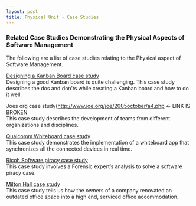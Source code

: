 ```yaml
---
layout: post
title: Physical Unit - Case Studies
---
```


### Related Case Studies Demonstrating the Physical Aspects of Software Management

The following are a list of case studies relating to the Physical aspect of Software Management.

[Designing a Kanban Board case study](http://kanbantool.com/kanban-library/case-studies-devops/designing-a-kanban-board#.VyJHAZMrKCT)  
Designing a good Kanban board is quite challenging. This case study describes the dos and don’ts while 
creating a Kanban board and how to do it well.

Joes org case study(http://www.joe.org/joe/2005october/a4.php <- LINK IS BROKEN   
This case study describes the development of teams from different organizations and disciplines.

[Qualcomm Whiteboard case study](https://developer.qualcomm.com/case-study/whiteboard)  
This case study demonstrates the implementation of a whiteboard app that synchronizes all the connected devices in real time. 

[Ricoh Software piracy case study](http://www.ricoh-usa.com/about/docs/pdf/cs/2013/CS-155-RIC%20Forensics.pdf)  
This case study involves a Forensic expert’s analysis to solve a software piracy case. 

<!--[Sheffield Hallam University Workspace case study](http://www.academia.edu/1503317/Understanding_Innovation_in_the_Workspace_A_case_study)  
This case study describes how to build innovative workspaces to improve the flow and exchange of information and ideas. -->

[Milton Hall case study](http://www.theworkspaceconsultants.com/wp-content/uploads/2014/03/Milton-Hall-Case-Study.pdf)  
This case study tells us how the owners of a company renovated an outdated office space into a high end, serviced office accommodation.

